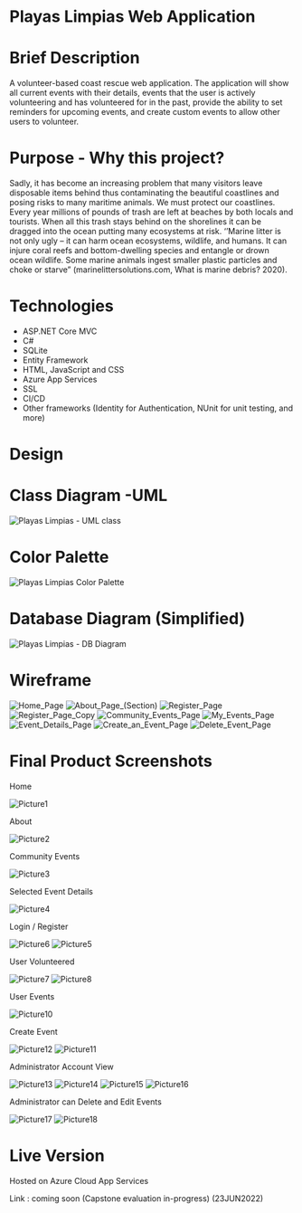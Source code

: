 # Playas Limpias Web Application

# Brief Description

A volunteer-based coast rescue web application. The application will show all current events with their details, events that the user is actively volunteering and has volunteered for in the past, provide the ability to set reminders for upcoming events, and create custom events to allow other users to volunteer. 

# Purpose - Why this project?

Sadly, it has become an increasing problem that many visitors leave disposable items behind thus contaminating the beautiful coastlines and posing risks to many maritime animals. We must protect our coastlines. Every year millions of pounds of trash are left at beaches by both locals and tourists. When all this trash stays behind on the shorelines it can be dragged into the ocean putting many ecosystems at risk. ‘’Marine litter is not only ugly – it can harm ocean ecosystems, wildlife, and humans. It can injure coral reefs and bottom-dwelling species and entangle or drown ocean wildlife. Some marine animals ingest smaller plastic particles and choke or starve” (marinelittersolutions.com, What is marine debris? 2020). 

# Technologies

* ASP.NET Core MVC
* C#
* SQLite
* Entity Framework
* HTML, JavaScript and CSS
* Azure App Services
* SSL
* CI/CD
* Other frameworks (Identity for Authentication, NUnit for unit testing, and more)

# Design

# Class Diagram -UML
![Playas Limpias - UML class](https://user-images.githubusercontent.com/84644999/175395457-139aa843-5da0-4c16-a734-644f924bea5e.png)

# Color Palette
![Playas Limpias Color Palette](https://user-images.githubusercontent.com/84644999/175395514-73436357-0231-4da8-a65d-34a698ae8b33.png)

# Database Diagram (Simplified)
![Playas Limpias - DB Diagram](https://user-images.githubusercontent.com/84644999/175395650-63e7ec00-6bf5-47fa-8165-4bbabd74f59c.png)

# Wireframe

![Home_Page](https://user-images.githubusercontent.com/84644999/175395912-6acf8bba-ee64-4f74-8b02-0effcc4bb5ef.png)
![About_Page_(Section)](https://user-images.githubusercontent.com/84644999/175396057-3d162903-fdf7-449a-b020-fb27fe62d32a.png)
![Register_Page](https://user-images.githubusercontent.com/84644999/175395936-eecea686-b886-46f7-b4ed-46d9491cf584.png)
![Register_Page_Copy](https://user-images.githubusercontent.com/84644999/175395937-b8fa08e2-b83a-4e00-8657-499ae756c017.png)
![Community_Events_Page](https://user-images.githubusercontent.com/84644999/175396013-f82e9c39-baaf-4a68-b5fd-1b3ac03fe672.png)
![My_Events_Page](https://user-images.githubusercontent.com/84644999/175395949-d524d8d7-b3f0-41f6-bf31-aeb131acaee1.png)
![Event_Details_Page](https://user-images.githubusercontent.com/84644999/175396089-a333c43e-0ea2-4633-a3cd-170c230be7b8.png)
![Create_an_Event_Page](https://user-images.githubusercontent.com/84644999/175396093-96466103-c242-46ad-b1d0-9603333f20ee.png)
![Delete_Event_Page](https://user-images.githubusercontent.com/84644999/175396095-fe37b20a-7099-4c09-9d10-454effec7553.png)


# Final Product Screenshots

Home

![Picture1](https://user-images.githubusercontent.com/84644999/175397183-f732b525-1ea5-41f3-84d5-2dcafd7f71a8.png)

About

![Picture2](https://user-images.githubusercontent.com/84644999/175397271-1581f86a-90ba-4199-8694-7332953398ef.png)

Community Events

![Picture3](https://user-images.githubusercontent.com/84644999/175397323-5df35983-c5b5-4e49-b06c-32549a323872.png)

Selected Event Details

![Picture4](https://user-images.githubusercontent.com/84644999/175397385-e939aa53-e181-4b76-9cea-9ed09d64d86f.png)

Login / Register

![Picture6](https://user-images.githubusercontent.com/84644999/175397533-92f373bd-7640-4ffa-ae77-abef7bce6d65.png)
![Picture5](https://user-images.githubusercontent.com/84644999/175397538-aa6efb74-ee4e-4ec3-8374-7d3871ccb57c.png)

User Volunteered

![Picture7](https://user-images.githubusercontent.com/84644999/175397665-067ce5b0-e573-4b3b-bdaf-1df999bee94e.png)
![Picture8](https://user-images.githubusercontent.com/84644999/175397633-ee709ab8-70f4-4eca-91b2-dafc111740e1.png)

User Events 

![Picture10](https://user-images.githubusercontent.com/84644999/175397737-bbae3505-d61a-4bf6-8c06-491be8c5af7a.png)

Create Event

![Picture12](https://user-images.githubusercontent.com/84644999/175397860-d761ea51-aeaf-4c49-aee5-a3d73b732255.png)
![Picture11](https://user-images.githubusercontent.com/84644999/175397867-4dc1eefe-72e4-4bd6-9191-9c42e3493c03.png)

Administrator Account View

![Picture13](https://user-images.githubusercontent.com/84644999/175397948-dad490c7-6cd4-46cb-9337-e6a932ba5efe.png)
![Picture14](https://user-images.githubusercontent.com/84644999/175397954-bf7d081c-f11e-42ed-85c3-9dffd5510151.png)
![Picture15](https://user-images.githubusercontent.com/84644999/175397956-b46747a8-43c1-4ef8-9d42-94355817411d.png)
![Picture16](https://user-images.githubusercontent.com/84644999/175397960-0f223aa8-7868-4c74-b1c8-c92fb408854d.png)

Administrator can Delete and Edit Events

![Picture17](https://user-images.githubusercontent.com/84644999/175397961-db29bd31-74ea-4938-965b-69cf3027c7fe.png)
![Picture18](https://user-images.githubusercontent.com/84644999/175398133-2bb27192-1d58-45a7-bd0e-1da432919ce1.png)

# Live Version

Hosted on Azure Cloud App Services

Link : coming soon (Capstone evaluation in-progress) (23JUN2022)
